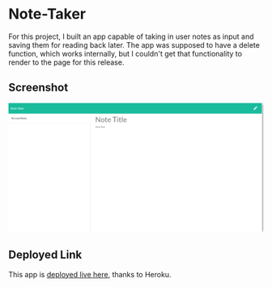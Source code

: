 # Note-Taker

For this project, I built an app capable of taking in user notes as input and saving them for reading back later. The app was supposed to have a delete function, which works internally, but I couldn't get that functionality to render to the page for this release.

## Screenshot
![screenshotofpage](/public/assets/notetakerscreenshot.png)

## Deployed Link
This app is [deployed live here](https://note-taker-rt.herokuapp.com/notes), thanks to Heroku.
